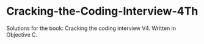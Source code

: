 Cracking-the-Coding-Interview-4Th
=================================

Solutions for the book: Cracking the coding interview V4. Written in Objective C.

